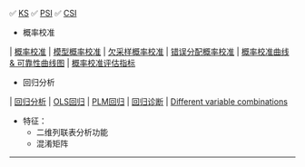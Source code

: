 ✅ [KS](./feature_select/KS.md)
✅ [PSI](./feature_select/PSI.md)
✅ [CSI](./feature_select/PSI.md)

- 概率校准

| [概率校准](./model_select/ModelSelect?id=概率校准) 
| [模型概率校准](./model_select/ModelSelect?id=模型概率校准) 
| [欠采样概率校准](./model_select/ModelSelect?id=欠采样概率校准-🔨)
| [错误分配概率校准](./model_select/ModelSelect?id=错误分配概率校准-🔨) 
| [概率校准曲线 & 可靠性曲线图](./model_select/ModelSelect?id=概率校准曲线-可靠性曲线图) 
| [概率校准评估指标](./model_select/ModelSelect?id=概率校准评估指标)

- 回归分析

| [回归分析](./machine_learning/linearregression) 
| [OLS回归](./machine_learning/linearregression?id=普通最小二乘) 
| [PLM回归](./machine_learning/linearregression?id=rlm回归) 
| [回归诊断](./machine_learning/linearregression?id=回归诊断)
| [Different variable combinations](./machine_learning/linearregression?id=different-variable-combinations)

- 特征：
    - 二维列联表分析功能
    - 混淆矩阵
----

